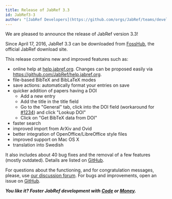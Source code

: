 ```yaml
---
title: Release of JabRef 3.3
id: JabRef3-3
author: "[JabRef Developers](https://github.com/orgs/JabRef/teams/developers)"
---
```


We are pleased to announce the release of JabRef version 3.3!

Since April 17, 2016, JabRef 3.3 can be downloaded from [FossHub](http://www.fosshub.com/JabRef.html), the official JabRef download site.

This release contains new and improved features such as:

 * online help at [help.jabref.org](https://help.jabref.org). Changes can be proposed easily via <https://github.com/JabRef/help.jabref.org>.
 * file-based BibTeX and BibLaTeX modes 
 * save actions: automatically format your entries on save
 * quicker addition of papers having a DOI
   * Add a new entry
   * Add the title in the title field
   * Go to the "General" tab, click into the DOI field (workaround for [#1234](https://github.com/JabRef/jabref/issues/1234)) and click "Lookup DOI"
   * Click on "Get BibTeX data from DOI"
 * faster search
 * improved import from ArXiv and Ovid
 * better integration of OpenOffice/LibreOffice style files
 * improved support on Mac OS X
 * translation into Swedish

It also includes about 40 bug fixes and the removal of a few features (mostly outdated).
Details are listed on [GitHub](https://github.com/JabRef/jabref/blob/v3.3/CHANGELOG.md).

For questions about the functioning, and for congratulation messages, please, use [our discussion forum](http://discourse.jabref.org/).
For bugs and improvements, open an issue on [GitHub](https://github.com/JabRef/jabref/issues).

_**You like it? Foster JabRef development with [Code](https://github.com/JabRef/jabref/blob/master/CONTRIBUTING.md) or [Money](https://github.com/JabRef/jabref/wiki/Donations).**_
